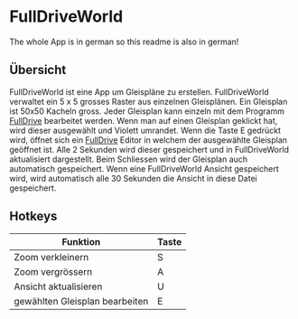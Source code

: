 # FullDriveWorld
The whole App is in german so this readme is also in german!

## Übersicht 
FullDriveWorld ist eine App um Gleispläne zu erstellen.
FullDriveWorld verwaltet ein 5 x 5 grosses Raster aus einzelnen
Gleisplänen. Ein Gleisplan ist 50x50 Kacheln gross. Jeder Gleisplan kann einzeln 
mit dem Programm [FullDrive](https://github.com/Malbun/FullDrive) bearbeitet werden.
Wenn man auf einen Gleisplan geklickt hat, wird dieser ausgewählt und Violett umrandet.
Wenn die Taste E gedrückt wird, öffnet sich ein [FullDrive](https://github.com/Malbun/FullDrive) Editor
in welchem der ausgewählte Gleisplan geöffnet ist. Alle 2 Sekunden wird dieser gespeichert 
und in FullDriveWorld aktualisiert dargestellt. Beim Schliessen wird der Gleisplan auch automatisch gespeichert.
Wenn eine FullDriveWorld Ansicht gespeichert wird, wird automatisch alle 30 Sekunden
die Ansicht in diese Datei gespeichert.

## Hotkeys
| Funktion                       | Taste |
|--------------------------------|-------|
| Zoom verkleinern               | S     |
| Zoom vergrössern               | A     |
| Ansicht aktualisieren          | U     |
| gewählten Gleisplan bearbeiten | E     |